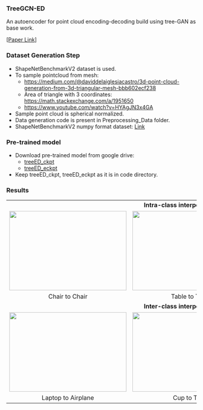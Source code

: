 ### TreeGCN-ED
An autoencoder for point cloud encoding-decoding build using tree-GAN as base work.

[[Paper Link](https://arxiv.org/abs/2110.03170)]

### Dataset Generation Step
* ShapeNetBenchmarkV2 dataset is used.
* To sample pointcloud from mesh:
  * https://medium.com/@daviddelaiglesiacastro/3d-point-cloud-generation-from-3d-triangular-mesh-bbb602ecf238
  * Area of triangle with 3 coordinates: https://math.stackexchange.com/a/1951650
  * https://www.youtube.com/watch?v=HYAgJN3x4GA
* Sample point cloud is spherical normalized.
* Data generation code is present in Preprocessing_Data folder.
* ShapeNetBenchmarkV2 numpy format dataset: [Link](https://drive.google.com/file/d/19aEXb_zVc99KG2qG0O23XZ9Z1sMyCCVw/view?usp=sharing)

### Pre-trained model
* Download pre-trained model from google drive:
  * [treeED_ckpt](https://drive.google.com/drive/folders/1BB39jONorejKfLeO4UQX84t3OlpSowQ0?usp=sharing)
  * [treeED_eckpt](https://drive.google.com/drive/folders/1IJy209nC8-V8ZvM55rhlnQ3iJZKIz2FF?usp=sharing)
* Keep treeED_ckpt, treeED_eckpt as it is in code directory.

### Results

<table style="width:100%; height:100%; border:none;">
       <tr>
             <td colspan=3 align="center">
                  <b>Intra-class interpolation results</b>
             </td>
       </tr>
       <tr>
             <td>
                 <img src="https://github.com/prajwalsingh/TreeGCN-ED/blob/main/results_gif/chair_to_chair_7.gif" style="width:310px; height:210px;"/>
             </td>
             <td>
                 <img src="https://github.com/prajwalsingh/TreeGCN-ED/blob/main/results_gif/table_to_table_4.gif" style="width:310px; height:210px;"/>
             </td>
             <td>
                 <img src="https://github.com/prajwalsingh/TreeGCN-ED/blob/main/results_gif/airplane_to_airplane_5.gif" style="width:310px; height:210px;"/>
             </td>
       </tr>
      <tr>
          <td  align="center">
               Chair to Chair
          </td>
          <td  align="center">
               Table to Table
          </td>
          <td  align="center">
               Airplane to Airplane
          </td>
      </tr>
 <tr>
             <td colspan=3 align="center">
                  <b>Inter-class interpolation results</b>
             </td>
       </tr>
       <tr>
             <td>
                 <img src="https://github.com/prajwalsingh/TreeGCN-ED/blob/main/results_gif/10.laptop_to_plane.gif" style="width:310px; height:210px;"/>
             </td>
             <td>
                 <img src="https://github.com/prajwalsingh/TreeGCN-ED/blob/main/results_gif/14.mug_to_table.gif" style="width:310px; height:210px;"/>
             </td>
             <td>
                 <img src="https://github.com/prajwalsingh/TreeGCN-ED/blob/main/results_gif/16.car_to_chair.gif" style="width:310px; height:210px;"/>
             </td>
       </tr>
       <tr>
          <td  align="center">
               Laptop to Airplane
          </td>
          <td  align="center">
               Cup to Table
          </td>
          <td  align="center">
               Car to Chair
          </td>
      </tr>
</table>

### Citation

<pre>
@misc{singh2021treegcned,
      title={TreeGCN-ED: Encoding Point Cloud using a Tree-Structured Graph Network}, 
      author={Prajwal Singh and Kaustubh Sadekar and Shanmuganathan Raman},
      year={2021},
      eprint={2110.03170},
      archivePrefix={arXiv},
      primaryClass={cs.CV}
}
</pre>

### Reference
[1] [3D Point Cloud Generative Adversarial Network Based on Tree Structured Graph Convolutions](https://arxiv.org/abs/1905.06292) [ Dong Wook Shu, Sung Woo Park, Junseok Kwon ]
